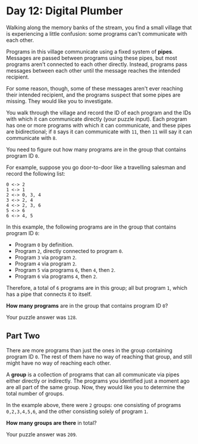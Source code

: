 # Day 12: Digital Plumber

Walking along the memory banks of the stream, you find a small
village that is experiencing a little confusion: some programs can't
communicate with each other.

Programs in this village communicate using a fixed system of __pipes__.
Messages are passed between programs using these pipes, but most
programs aren't connected to each other directly. Instead, programs
pass messages between each other until the message reaches the intended
recipient.

For some reason, though, some of these messages aren't ever reaching
their intended recipient, and the programs suspect that some pipes
are missing. They would like you to investigate.

You walk through the village and record the ID of each program and the
IDs with which it can communicate directly (your puzzle input). Each
program has one or more programs with which it can communicate, and
these pipes are bidirectional; if `8` says it can communicate
with `11`, then `11` will say it can communicate with `8`.

You need to figure out how many programs are in the group that
contains program ID `0`.

For example, suppose you go door-to-door like a travelling salesman
and record the following list:

```
0 <-> 2
1 <-> 1
2 <-> 0, 3, 4
3 <-> 2, 4
4 <-> 2, 3, 6
5 <-> 6
6 <-> 4, 5
```
In this example, the following programs are in the group that
contains program ID `0`:

 - Program `0` by definition.
 - Program `2`, directly connected to program `0`.
 - Program `3` via program `2`.
 - Program `4` via program `2`.
 - Program `5` via programs `6`, then `4`, then `2`.
 - Program `6` via programs `4`, then `2`.

Therefore, a total of `6` programs are in this group; all but
program `1`, which has a pipe that connects it to itself.

__How many programs__ are in the group that contains program ID `0`?

Your puzzle answer was `128`.

## Part Two

There are more programs than just the ones in the group
containing program ID `0`. The rest of them have no way of
reaching that group, and still might have no way of reaching each other.

A __group__ is a collection of programs that can all
communicate via pipes either directly or indirectly. The
programs you identified just a moment ago are all part of the
same group. Now, they would like you to determine the total number
of groups.

In the example above, there were `2` groups: one consisting of
programs `0,2,3,4,5,6`, and the other consisting solely of program `1`.

__How many groups are there__ in total?

Your puzzle answer was `209`.